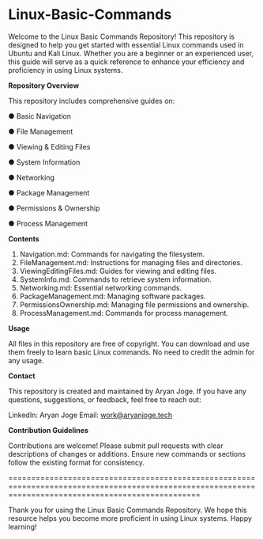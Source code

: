 # Linux-Basic-Commands
Welcome to the Linux Basic Commands Repository! This repository is designed to help you get started with essential Linux commands used in Ubuntu and Kali Linux. Whether you are a beginner or an experienced user, this guide will serve as a quick reference to enhance your efficiency and proficiency in using Linux systems.


**Repository Overview**

This repository includes comprehensive guides on:

● Basic Navigation

● File Management

● Viewing & Editing Files

● System Information

● Networking

● Package Management

● Permissions & Ownership

● Process Management


**Contents**
1. Navigation.md: Commands for navigating the filesystem.
2. FileManagement.md: Instructions for managing files and directories.
3. ViewingEditingFiles.md: Guides for viewing and editing files.
4. SystemInfo.md: Commands to retrieve system information.
5. Networking.md: Essential networking commands.
6. PackageManagement.md: Managing software packages.
7. PermissionsOwnership.md: Managing file permissions and ownership.
8. ProcessManagement.md: Commands for process management.

   
**Usage**

All files in this repository are free of copyright. You can download and use them freely to learn basic Linux commands. No need to credit the admin for any usage.


**Contact**

This repository is created and maintained by Aryan Joge. If you have any questions, suggestions, or feedback, feel free to reach out:

LinkedIn: Aryan Joge
Email: work@aryanjoge.tech


**Contribution Guidelines**

Contributions are welcome! Please submit pull requests with clear descriptions of changes or additions. Ensure new commands or sections follow the existing format for consistency.

======================================================================================================================================================


Thank you for using the Linux Basic Commands Repository. We hope this resource helps you become more proficient in using Linux systems. Happy learning!
